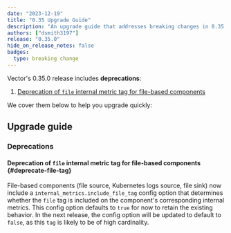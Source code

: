 ```yaml
---
date: "2023-12-19"
title: "0.35 Upgrade Guide"
description: "An upgrade guide that addresses breaking changes in 0.35.0"
authors: ["dsmith3197"]
release: "0.35.0"
hide_on_release_notes: false
badges:
  type: breaking change
---
```


Vector's 0.35.0 release includes **deprecations**:

1. [Deprecation of `file` internal metric tag for file-based components](#deprecate-file-tag)

We cover them below to help you upgrade quickly:

## Upgrade guide

### Deprecations

#### Deprecation of `file` internal metric tag for file-based components {#deprecate-file-tag}

File-based components (file source, Kubernetes logs source, file sink) now include a
`internal_metrics.include_file_tag` config option that determines whether the `file` tag is included on the 
component's corresponding internal metrics. This config option defaults to `true` for now to retain the 
existing behavior. In the next release, the config option will be updated to default to `false`, as this
`tag` is likely to be of high cardinality.
